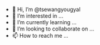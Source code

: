 - 👋 Hi, I’m @tsewangyougyal
- 👀 I’m interested in ...
- 🌱 I’m currently learning ...
- 💞️ I’m looking to collaborate on ...
- 📫 How to reach me ...

<!---
tsewangyougyal/tsewangyougyal is a ✨ special ✨ repository because its `README.md` (this file) appears on your GitHub profile.
You can click the Preview link to take a look at your changes.
--->
